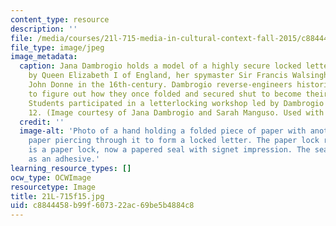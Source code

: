 ```yaml
---
content_type: resource
description: ''
file: /media/courses/21l-715-media-in-cultural-context-fall-2015/c8844458b99f607322ac69be5b4884c8_21L-715f15.jpg
file_type: image/jpeg
image_metadata:
  caption: Jana Dambrogio holds a model of a highly secure locked letter; one used
    by Queen Elizabeth I of England, her spymaster Sir Francis Walsingham, and poet
    John Donne in the 16th-century. Dambrogio reverse-engineers historic originals
    to figure out how they once folded and secured shut to become their own envelopes.
    Students participated in a letterlocking workshop led by Dambrogio on session
    12. (Image courtesy of Jana Dambrogio and Sarah Manguso. Used with permission.)
  credit: ''
  image-alt: 'Photo of a hand holding a folded piece of paper with another strip of
    paper piercing through it to form a locked letter. The paper lock reads: This
    is a paper lock, now a papered seal with signet impression. The sealing wax acts
    as an adhesive.'
learning_resource_types: []
ocw_type: OCWImage
resourcetype: Image
title: 21L-715f15.jpg
uid: c8844458-b99f-6073-22ac-69be5b4884c8
---
```

